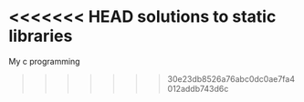 <<<<<<< HEAD
solutions to static libraries
=======
My c programming
>>>>>>> 30e23db8526a76abc0dc0ae7fa4012addb743d6c
